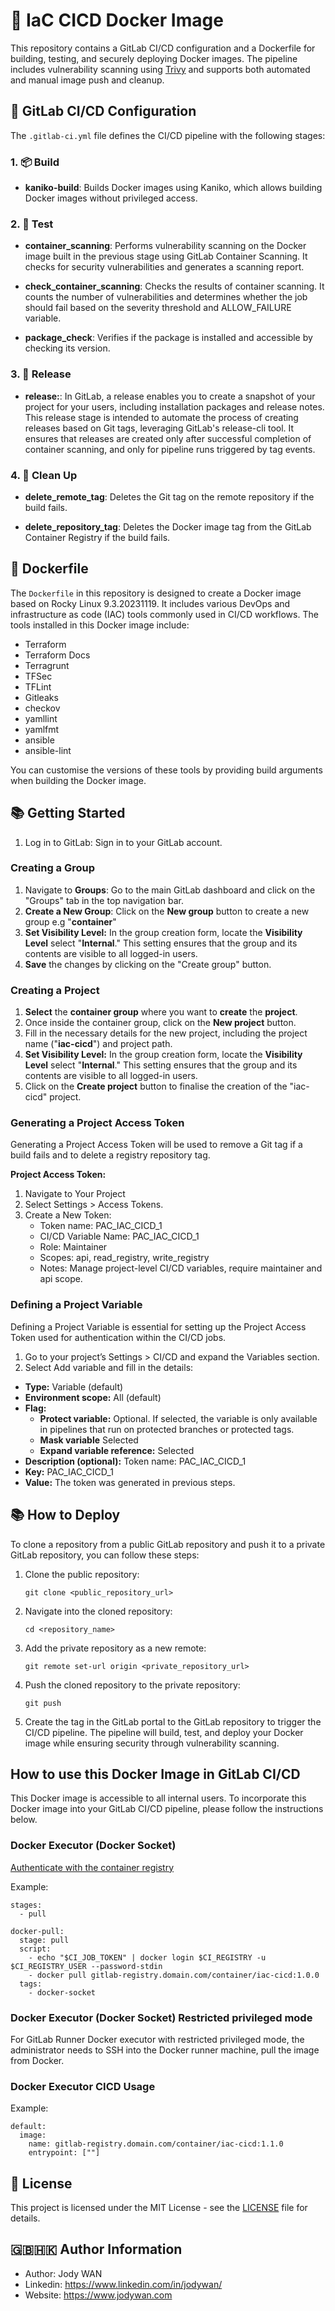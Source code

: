 # 🐳 IaC CICD Docker Image

This repository contains a GitLab CI/CD configuration and a Dockerfile for building, testing, and securely deploying Docker images. The pipeline includes vulnerability scanning using [Trivy](https://github.com/aquasecurity/trivy) and supports both automated and manual image push and cleanup.

## 🦊 GitLab CI/CD Configuration

The `.gitlab-ci.yml` file defines the CI/CD pipeline with the following stages:

### 1. 📦 Build

- **kaniko-build**: Builds Docker images using Kaniko, which allows building Docker images without privileged access.

### 2. 🧪 Test

- **container_scanning**: Performs vulnerability scanning on the Docker image built in the previous stage using GitLab Container Scanning. It checks for security vulnerabilities and generates a scanning report.

- **check_container_scanning**: Checks the results of container scanning. It counts the number of vulnerabilities and determines whether the job should fail based on the severity threshold and ALLOW_FAILURE variable.

- **package_check**: Verifies if the package is installed and accessible by checking its version.

### 3. 🚚 Release

- **release:**: In GitLab, a release enables you to create a snapshot of your project for your users, including installation packages and release notes. This release stage is intended to automate the process of creating releases based on Git tags, leveraging GitLab's release-cli tool. It ensures that releases are created only after successful completion of container scanning, and only for pipeline runs triggered by tag events.

### 4. 🧹 Clean Up

- **delete_remote_tag**: Deletes the Git tag on the remote repository if the build fails.

- **delete_repository_tag**: Deletes the Docker image tag from the GitLab Container Registry if the build fails.

## 📄 Dockerfile

The `Dockerfile` in this repository is designed to create a Docker image based on Rocky Linux 9.3.20231119. It includes various DevOps and infrastructure as code (IAC) tools commonly used in CI/CD workflows. The tools installed in this Docker image include:

- Terraform
- Terraform Docs
- Terragrunt
- TFSec
- TFLint
- Gitleaks
- checkov
- yamllint
- yamlfmt
- ansible
- ansible-lint

You can customise the versions of these tools by providing build arguments when building the Docker image.

## 📚 Getting Started

1. Log in to GitLab: Sign in to your GitLab account.

### Creating a Group

1. Navigate to **Groups**: Go to the main GitLab dashboard and click on the "Groups" tab in the top navigation bar.
1. **Create a New Group**: Click on the **New group** button to create a new group e.g "**container**"
1. **Set Visibility Level:** In the group creation form, locate the **Visibility Level** select "**Internal**." This setting ensures that the group and its contents are visible to all logged-in users.
1. **Save** the changes by clicking on the "Create group" button.

### Creating a Project

1. **Select** the **container group** where you want to **create** the **project**.
1. Once inside the container group, click on the **New project** button.
1. Fill in the necessary details for the new project, including the project name ("**iac-cicd**") and project path.
1. **Set Visibility Level:** In the group creation form, locate the **Visibility Level** select "**Internal**." This setting ensures that the group and its contents are visible to all logged-in users.
1. Click on the **Create project** button to finalise the creation of the "iac-cicd" project.

### Generating a Project Access Token
Generating a Project Access Token will be used to remove a Git tag if a build fails and to delete a registry repository tag.

**Project Access Token:**

1. Navigate to Your Project
1. Select Settings > Access Tokens.
1. Create a New Token:
	- Token name: PAC_IAC_CICD_1
	- CI/CD Variable Name: PAC_IAC_CICD_1
	- Role: Maintainer
	- Scopes: api, read_registry, write_registry
	- Notes: Manage project-level CI/CD variables, require maintainer and api scope.

### Defining a Project Variable

Defining a Project Variable is essential for setting up the Project Access Token used for authentication within the CI/CD jobs.

1. Go to your project’s Settings > CI/CD and expand the Variables section.
1. Select Add variable and fill in the details:

- **Type:** Variable (default)
- **Environment scope:** All (default)
- **Flag:**
	- **Protect variable:** Optional. If selected, the variable is only available in pipelines that run on protected branches or protected tags.
	- **Mask variable** Selected
	- **Expand variable reference:** Selected
- **Description (optional):** Token name: PAC_IAC_CICD_1
- **Key:** PAC_IAC_CICD_1
- **Value:** The token was generated in previous steps.

## 📚 How to Deploy

To clone a repository from a public GitLab repository and push it to a private GitLab repository, you can follow these steps:

1. Clone the public repository:

    ```
    git clone <public_repository_url>
    ```

1. Navigate into the cloned repository:

    ```
    cd <repository_name>
    ```

1. Add the private repository as a new remote:

    ```
    git remote set-url origin <private_repository_url>
    ```

1. Push the cloned repository to the private repository:

    ```
    git push
    ```

1. Create the tag in the GitLab portal to the GitLab repository to trigger the CI/CD pipeline. The pipeline will build, test, and deploy your Docker image while ensuring security through vulnerability scanning.

## How to use this Docker Image in GitLab CI/CD

This Docker image is accessible to all internal users. To incorporate this Docker image into your GitLab CI/CD pipeline, please follow the instructions below.

### Docker Executor (Docker Socket)

[Authenticate with the container registry](https://docs.gitlab.com/ee/user/packages/container_registry/authenticate_with_container_registry.html)

Example:

```
stages:
  - pull

docker-pull:
  stage: pull
  script:
    - echo "$CI_JOB_TOKEN" | docker login $CI_REGISTRY -u $CI_REGISTRY_USER --password-stdin
    - docker pull gitlab-registry.domain.com/container/iac-cicd:1.0.0
  tags:
    - docker-socket
```

### Docker Executor (Docker Socket) Restricted privileged mode

For GitLab Runner Docker executor with restricted privileged mode, the administrator needs to SSH into the Docker runner machine, pull the image from Docker.

### Docker Executor CICD Usage

Example:

```
default:
  image:
    name: gitlab-registry.domain.com/container/iac-cicd:1.1.0
    entrypoint: [""]
```

## 📄 License

This project is licensed under the MIT License - see the [LICENSE](LICENSE) file for details.

## 🇬🇧🇭🇰 Author Information

* Author: Jody WAN
* Linkedin: https://www.linkedin.com/in/jodywan/
* Website: https://www.jodywan.com